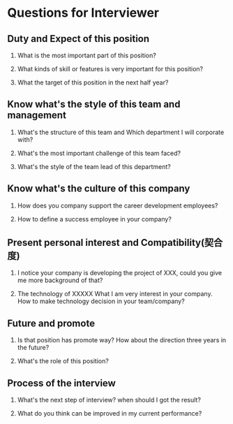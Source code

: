 # Questions for Interviewer

## Duty and Expect of this position

1. What is the most important part of this position?

2. What kinds of skill or features is very important for this position?

3. What the target of this position in the next half year?

## Know what's the style of this team and management

1. What's the structure of this team and Which department I will corporate with?

2. What's the most important challenge of this team faced?

3. What's the style of the team lead of this department?

## Know what's the culture of this company

1. How does you company support the career development employees?

2. How to define a success employee in your company?

## Present personal interest and Compatibility(契合度)

1. I notice your company is developing the project of XXX, could you give me more background of that?

2. The technology of XXXXX What I am very interest in your company. How to make technology decision in your team/company?

## Future and promote

1. Is that position has promote way? How about the direction three years in the future?

2. What's the role of this position? 

## Process of the interview

1. What's the next step of interview? when should I got the result?

2. What do you think can be improved in my current performance?